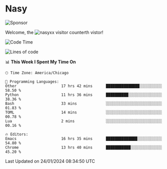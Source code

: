 # Nasy

<!--
<p align="center">
<img height="200" src="https://github-readme-stats.vercel.app/api?username=nasyxx&count_private=true&show_icons=true&theme=dracula&include_all_commits=true"/>
<img height="200" src="https://github-readme-stats.vercel.app/api/top-langs/?username=nasyxx&theme=dracula&hide=html,jupyter+notebook&count_private=true&show_icons=true"/>
</p>

  
----------------
-->

![Sponsor](https://img.shields.io/static/v1.svg?label=Sponsor&message=%E2%9D%A4&logo=GitHub&style=flat&color=pink)
 
Welcome, the ![nasyxx visitor counter](https://count.getloli.com/get/@nasyxx?theme=rule34)th vistor!
 
<!--START_SECTION:waka-->
![Code Time](http://img.shields.io/badge/Code%20Time-4%2C260%20hrs%2052%20mins-blue)

![Lines of code](https://img.shields.io/badge/From%20Hello%20World%20I%27ve%20Written-6.3%20million%20lines%20of%20code-blue)

📊 **This Week I Spent My Time On** 

```text
🕑︎ Time Zone: America/Chicago

💬 Programming Languages: 
Other                    17 hrs 42 mins      ███████████████░░░░░░░░░░   58.50 % 
Python                   11 hrs 36 mins      ██████████░░░░░░░░░░░░░░░   38.36 % 
Bash                     33 mins             ░░░░░░░░░░░░░░░░░░░░░░░░░   01.83 % 
TOML                     14 mins             ░░░░░░░░░░░░░░░░░░░░░░░░░   00.78 % 
Lua                      2 mins              ░░░░░░░░░░░░░░░░░░░░░░░░░   00.16 % 

🔥 Editors: 
Emacs                    16 hrs 35 mins      ██████████████░░░░░░░░░░░   54.80 % 
Chrome                   13 hrs 40 mins      ███████████░░░░░░░░░░░░░░   45.20 % 
```


 Last Updated on 24/01/2024 08:34:50 UTC
<!--END_SECTION:waka-->

<!-- ![visitors](https://visitor-badge.laobi.icu/badge?page_id=nasyxx.nasyxx) -->
